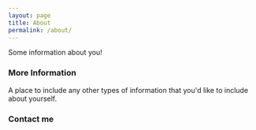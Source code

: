 ```yaml
---
layout: page
title: About
permalink: /about/
---
```


Some information about you!

### More Information

A place to include any other types of information that you'd like to include about yourself.

### Contact me

<!-- mailTo:[bwmeek@brianwmeek.com](bwmeek@brianwmeek.com) -->